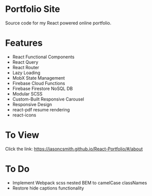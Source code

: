 # Portfolio Site

Source code for my React powered online portfolio.

# Features

- React Functional Components
- React Query
- React Router
- Lazy Loading
- MobX State Management
- Firebase Cloud Functions
- Firebase Firestore NoSQL DB
- Modular SCSS
- Custom-Built Responsive Carousel
- Responsive Design
- react-pdf resume rendering
- react-icons

# To View

Click the link: https://jasoncsmith.github.io/React-Portfolio/#/about

# To Do

- Implement Webpack scss nested BEM to camelCase classNames
- Restore hide captions functionality
